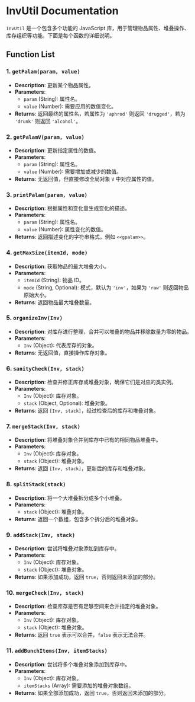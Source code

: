 # InvUtil Documentation

`InvUtil` 是一个包含多个功能的 JavaScript 库，用于管理物品属性、堆叠操作、库存组织等功能。下面是每个函数的详细说明。

## Function List

### 1. `getPalam(param, value)`
- **Description**: 更新某个物品属性。
- **Parameters**:
  - `param` (String): 属性名。
  - `value` (Number): 需要应用的数值变化。
- **Returns**: 返回最终的属性名，若属性为 `'aphrod'` 则返回 `'drugged'`，若为 `'drunk'` 则返回 `'alcohol'`。

### 2. `getPalamV(param, value)`
- **Description**: 更新指定属性的数值。
- **Parameters**:
  - `param` (String): 属性名。
  - `value` (Number): 需要增加或减少的数值。
- **Returns**: 无返回值，但直接修改全局对象 `V` 中对应属性的值。

### 3. `printPalam(param, value)`
- **Description**: 根据属性和变化量生成变化的描述。
- **Parameters**:
  - `param` (String): 属性名。
  - `value` (Number): 属性变化的数值。
- **Returns**: 返回描述变化的字符串格式，例如 `<<gpalam>>`。

### 4. `getMaxSize(itemId, mode)`
- **Description**: 获取物品的最大堆叠大小。
- **Parameters**:
  - `itemId` (String): 物品 ID。
  - `mode` (String, Optional): 模式，默认为 `'inv'`，如果为 `'raw'` 则返回物品原始大小。
- **Returns**: 返回物品最大堆叠数量。

### 5. `organizeInv(Inv)`
- **Description**: 对库存进行整理，合并可以堆叠的物品并移除数量为零的物品。
- **Parameters**:
  - `Inv` (Object): 代表库存的对象。
- **Returns**: 无返回值，直接操作库存对象。

### 6. `sanityCheck(Inv, stack)`
- **Description**: 检查并修正库存或堆叠对象，确保它们是对应的类实例。
- **Parameters**:
  - `Inv` (Object): 库存对象。
  - `stack` (Object, Optional): 堆叠对象。
- **Returns**: 返回 `[Inv, stack]`，经过检查后的库存和堆叠对象。

### 7. `mergeStack(Inv, stack)`
- **Description**: 将堆叠对象合并到库存中已有的相同物品堆叠中。
- **Parameters**:
  - `Inv` (Object): 库存对象。
  - `stack` (Object): 堆叠对象。
- **Returns**: 返回 `[Inv, stack]`，更新后的库存和堆叠对象。

### 8. `splitStack(stack)`
- **Description**: 将一个大堆叠拆分成多个小堆叠。
- **Parameters**:
  - `stack` (Object): 堆叠对象。
- **Returns**: 返回一个数组，包含多个拆分后的堆叠对象。

### 9. `addStack(Inv, stack)`
- **Description**: 尝试将堆叠对象添加到库存中。
- **Parameters**:
  - `Inv` (Object): 库存对象。
  - `stack` (Object): 堆叠对象。
- **Returns**: 如果添加成功，返回 `true`，否则返回未添加的部分。

### 10. `mergeCheck(Inv, stack)`
- **Description**: 检查库存是否有足够空间来合并指定的堆叠对象。
- **Parameters**:
  - `Inv` (Object): 库存对象。
  - `stack` (Object): 堆叠对象。
- **Returns**: 返回 `true` 表示可以合并，`false` 表示无法合并。

### 11. `addBunchItems(Inv, itemStacks)`
- **Description**: 尝试将多个堆叠对象添加到库存中。
- **Parameters**:
  - `Inv` (Object): 库存对象。
  - `itemStacks` (Array): 需要添加的堆叠对象数组。
- **Returns**: 如果全部添加成功，返回 `true`，否则返回未添加的部分。


